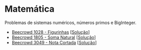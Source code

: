 # Matemática
Problemas de sistemas numéricos, números primos e BigInteger.

+ [Beecrowd 1028 - Figurinhas](https://judge.beecrowd.com/pt/problems/view/1028) [[Solução](mat-codes/1028.c)]
+ [Beecrowd 1805 - Soma Natural](https://judge.beecrowd.com/pt/problems/view/1805) [[Solução](mat-codes/1805.c)]
+ [Beecrowd 3049 - Nota Cortada](https://judge.beecrowd.com/pt/problems/view/3049) [[Solução](mat-codes/3049.c)]
